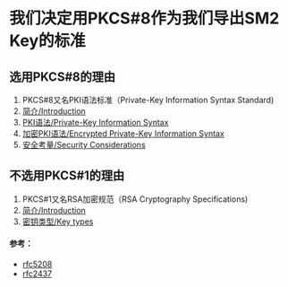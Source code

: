 # 我们决定用PKCS#8作为我们导出SM2 Key的标准

## 选用PKCS#8的理由
1. PKCS#8又名PKI语法标准（Private-Key Information Syntax Standard)
1. [简介/Introduction](https://tools.ietf.org/html/rfc5208#section-1)
1. [PKI语法/Private-Key Information Syntax](https://tools.ietf.org/html/rfc5208#section-5)
1. [加密PKI语法/Encrypted Private-Key Information Syntax](https://tools.ietf.org/html/rfc5208#section-6)
1. [安全考量/Security Considerations](https://tools.ietf.org/html/rfc5208#section-7)

## 不选用PKCS#1的理由
1. PKCS#1又名RSA加密规范（RSA Cryptography Specifications)
1. [简介/Introduction](https://tools.ietf.org/html/rfc2437#section-1)
1. [密钥类型/Key types](https://tools.ietf.org/html/rfc2437#section-3)

#### 参考：
- [rfc5208](https://tools.ietf.org/html/rfc5208)
- [rfc2437](https://tools.ietf.org/html/rfc2437#section-1)